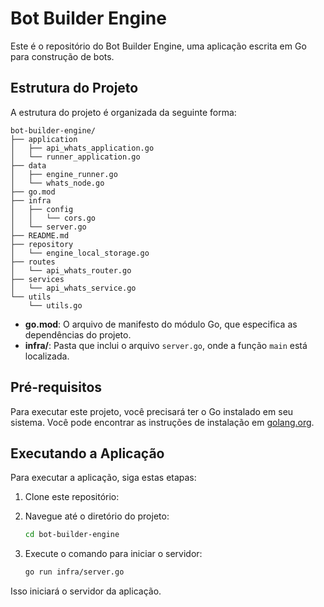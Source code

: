 # Bot Builder Engine

Este é o repositório do Bot Builder Engine, uma aplicação escrita em Go para construção de bots.

## Estrutura do Projeto

A estrutura do projeto é organizada da seguinte forma:

```
bot-builder-engine/
├── application
│   ├── api_whats_application.go
│   └── runner_application.go
├── data
│   ├── engine_runner.go
│   └── whats_node.go
├── go.mod
├── infra
│   ├── config
│   │   └── cors.go
│   └── server.go
├── README.md
├── repository
│   └── engine_local_storage.go
├── routes
│   └── api_whats_router.go
├── services
│   └── api_whats_service.go
└── utils
    └── utils.go
```

- **go.mod**: O arquivo de manifesto do módulo Go, que especifica as dependências do projeto.
- **infra/**: Pasta que inclui o arquivo `server.go`, onde a função `main` está localizada.

## Pré-requisitos

Para executar este projeto, você precisará ter o Go instalado em seu sistema. Você pode encontrar as instruções de instalação em [golang.org](https://golang.org/doc/install).

## Executando a Aplicação

Para executar a aplicação, siga estas etapas:

1. Clone este repositório:

2. Navegue até o diretório do projeto:

    ```bash
    cd bot-builder-engine
    ```

3. Execute o comando para iniciar o servidor:

    ```bash
    go run infra/server.go
    ```

Isso iniciará o servidor da aplicação.
